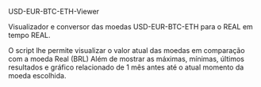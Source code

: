 USD-EUR-BTC-ETH-Viewer

Visualizador e conversor das moedas USD-EUR-BTC-ETH para o REAL em tempo REAL.

O script lhe permite visualizar o valor atual das moedas em comparação com a moeda Real (BRL)
Além de mostrar as máximas, mínimas, últimos resultados e gráfico relacionado de 1 mês antes até o atual momento da moeda escolhida.
 
